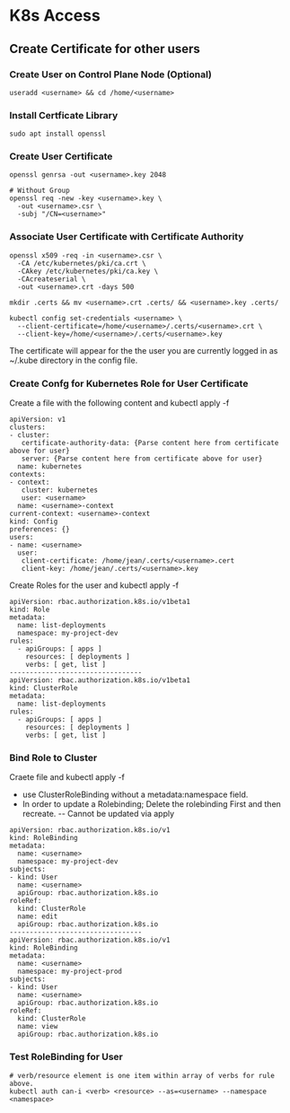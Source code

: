 # K8s Access

## Create Certificate for other users

### Create User on Control Plane Node (Optional)
```
useradd <username> && cd /home/<username>
```

### Install Certficate Library

```
sudo apt install openssl
```

### Create User Certificate
```
openssl genrsa -out <username>.key 2048

# Without Group
openssl req -new -key <username>.key \
  -out <username>.csr \
  -subj "/CN=<username>"
```

### Associate User Certificate with Certificate Authority
```
openssl x509 -req -in <username>.csr \
  -CA /etc/kubernetes/pki/ca.crt \
  -CAkey /etc/kubernetes/pki/ca.key \
  -CAcreateserial \
  -out <username>.crt -days 500

mkdir .certs && mv <username>.crt .certs/ && <username>.key .certs/

kubectl config set-credentials <username> \
  --client-certificate=/home/<username>/.certs/<username>.crt \
  --client-key=/home/<username>/.certs/<username>.key
```

The certificate will appear for the the user you are currently logged in as ~/.kube directory in the config file.

### Create Confg for Kubernetes Role for User Certificate

Create a file with the following content and kubectl apply -f <filename>

```
apiVersion: v1
clusters:
- cluster:
   certificate-authority-data: {Parse content here from certificate above for user}
   server: {Parse content here from certificate above for user}
  name: kubernetes
contexts:
- context:
   cluster: kubernetes
   user: <username>
  name: <username>-context
current-context: <username>-context
kind: Config
preferences: {}
users:
- name: <username>
  user:
   client-certificate: /home/jean/.certs/<username>.cert
   client-key: /home/jean/.certs/<username>.key
```

Create Roles for the user and kubectl apply -f <filename>

```
apiVersion: rbac.authorization.k8s.io/v1beta1
kind: Role
metadata:
  name: list-deployments
  namespace: my-project-dev
rules:
  - apiGroups: [ apps ]
    resources: [ deployments ]
    verbs: [ get, list ]
---------------------------------
apiVersion: rbac.authorization.k8s.io/v1beta1
kind: ClusterRole
metadata:
  name: list-deployments
rules:
  - apiGroups: [ apps ]
    resources: [ deployments ]
    verbs: [ get, list ]
```



### Bind Role to Cluster
Craete file and kubectl apply -f <filename>
- use ClusterRoleBinding without a metadata:namespace field.
- In order to update a Rolebinding; Delete the rolebinding First and then recreate.
-- Cannot be updated via apply
```
apiVersion: rbac.authorization.k8s.io/v1
kind: RoleBinding
metadata:
  name: <username>
  namespace: my-project-dev
subjects:
- kind: User
  name: <username>
  apiGroup: rbac.authorization.k8s.io
roleRef:
  kind: ClusterRole
  name: edit
  apiGroup: rbac.authorization.k8s.io
---------------------------------
apiVersion: rbac.authorization.k8s.io/v1
kind: RoleBinding
metadata:
  name: <username>
  namespace: my-project-prod
subjects:
- kind: User
  name: <username>
  apiGroup: rbac.authorization.k8s.io
roleRef:
  kind: ClusterRole
  name: view
  apiGroup: rbac.authorization.k8s.io
```

### Test RoleBinding for User
```
# verb/resource element is one item within array of verbs for rule above.
kubectl auth can-i <verb> <resource> --as=<username> --namespace <namespace>
```

